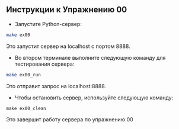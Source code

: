 ## Инструкции к Упражнению 00
-   Запустите Python-сервер:
```bash
make ex00
```
Это запустит сервер на localhost с портом 8888.

-   Во втором терминале выполните следующую команду для тестирования сервера:
``` bash
make ex00_run
```
Это отправит запрос на localhost:8888. 
-   Чтобы остановить сервер, используйте следующую команду:
```
make ex00_clean
```
Это завершит работу сервера по упражнению 00
